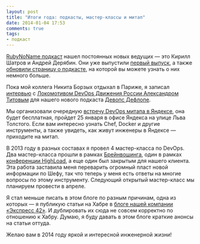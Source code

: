 ```yaml
---
layout: post
title: "Итоги года: подкасты, мастер-классы и митап"
date: 2014-01-04 17:53
comments: true
tags:
- подкаст
---
```


[RubyNoName подкаст](http://rubynoname.ru) нашел постоянных новых ведущих — это Кирилл Шатров и Андрей Дерябин. Они уже
выпустили [первый выпуск](http://rubynoname.ru/posts/2013/S05E21.html), а также [обновили страницу о подкасте](http://rubynoname.ru/about.html),
на которой вы можете узнать о них немного больше.

Пока мой коллега Никита Борзых отдыхал в Париже, я записал [интервью](http://devopsdeflope.ru/posts/2013/004.html) с
[Локомотивом DevOps Движения России Александром Титовым](https://twitter.com/osminog) для нашего нового подкаста [Девопс
Дефлопе](http://devopsdeflope.ru/).

Мы организовали очередную [встречу DevOps митапа в
Яндексе](http://www.meetup.com/DevOps-Moscow-in-Russian/events/157003432/), она будет бесплатная, пройдет 25 января в
офисе Яндекса на улице Льва Толстого. Если вам интересно узнать Chef, Docker и другие инструменты, а также увидеть, как
живут инженеры в Яндексе — приходите на митап.

В 2013 году в разных составах я провел 4 мастер-класса по DevOps. Два мастер-класса прошли в рамках [Брейнвошинга](http://brainwashing.pro/devops),
один в рамках [конференции HighLoad](http://www.highload.ru/), а еще один был закрытым для нашего клиента. Эта работа
заставила меня переварить огромный пласт новой информации по Шефу, так что теперь у меня есть ответы на многие вопросы
по этому инструменту. Следующий открытый мастер-класс мы планируем провести в апреле.

Я стал меньше писать в этом блоге по разным причинам, одна из которых — я публикую статьи на Хабре в [блоге нашей
компании «Экспресс 42»](http://habrahabr.ru/company/express42/blog/). И дублировать их сюда не совсем корректно по
отношению к Хабру. Думаю, я буду давать в этом блоге краткие анонсы на статьи оттуда.

Желаю вам в 2014 году яркой и интересной инженерной жизни!
